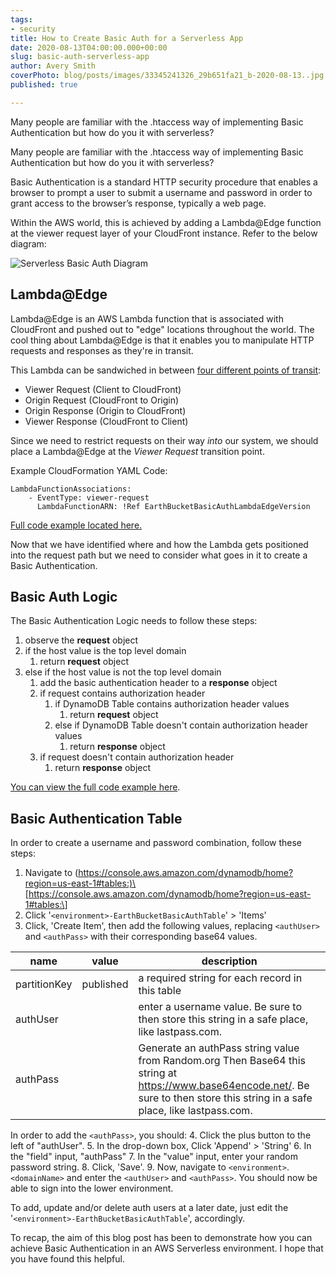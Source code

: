 ```yaml
---
tags:
- security
title: How to Create Basic Auth for a Serverless App
date: 2020-08-13T04:00:00.000+00:00
slug: basic-auth-serverless-app
author: Avery Smith
coverPhoto: blog/posts/images/33345241326_29b651fa21_b-2020-08-13..jpg
published: true

---
```

Many people are familiar with the .htaccess way of implementing Basic Authentication but how do you it with serverless?

<!-- endexcerpt -->

Many people are familiar with the .htaccess way of implementing Basic Authentication but how do you it with serverless?

Basic Authentication is a standard HTTP security procedure that enables a browser to prompt a user to submit a username and password in order to grant access to the browser’s response, typically a web page.

Within the AWS world, this is achieved by adding a Lambda@Edge function at the viewer request layer of your CloudFront instance. Refer to the below diagram:

![Serverless Basic Auth Diagram](https://s3.amazonaws.com/averygoodweb-app-prod-earthbucket-media/blog/posts/images/serverless-basic-auth-2020-08-13..svg "Serverless Basic Auth Diagram")

## Lambda@Edge

Lambda@Edge is an AWS Lambda function that is associated with CloudFront and pushed out to "edge" locations throughout the world. The cool thing about Lambda@Edge is that it enables you to manipulate HTTP requests and responses as they're in transit.

This Lambda can be sandwiched in between [four different points of transit](https://docs.aws.amazon.com/AmazonCloudFront/latest/DeveloperGuide/lambda-event-structure.html):

* Viewer Request (Client to CloudFront)
* Origin Request (CloudFront to Origin)
* Origin Response (Origin to CloudFront)
* Viewer Response (CloudFront to Client)

Since we need to restrict requests on their way _into_ our system, we should place a Lambda@Edge at the _Viewer Request_ transition point.

Example CloudFormation YAML Code:

    LambdaFunctionAssociations:
    	- EventType: viewer-request
    	  LambdaFunctionARN: !Ref EarthBucketBasicAuthLambdaEdgeVersion

[Full code example located here.](https://github.com/averygoodidea/averygoodwebapp-infrastructure/blob/d81ef47fb6a7c02115caecfb3a81a1f8c2e5cc04/cloudformation/aircdn.yaml#L41)

Now that we have identified where and how the Lambda gets positioned into the request path but we need to consider what goes in it to create a Basic Authentication.

## Basic Auth Logic

The Basic Authentication Logic needs to follow these steps:

1. observe the **request** object
2. if the host value is the top level domain
   1. return **request** object
3. else if the host value is not the top level domain
   1. add the basic authentication header to a **response** object
   2. if request contains authorization header
      1. if DynamoDB Table contains authorization header values
         1. return **request** object
      2. else if DynamoDB Table doesn't contain authorization header values
         1. return **response** object
   3. if request doesn't contain authorization header
      1. return **response** object

[You can view the full code example here](https://github.com/averygoodidea/averygoodwebapp-infrastructure/blob/master/earthbucket-lambda-edge/index.js).

## Basic Authentication Table

In order to create a username and password combination, follow these steps:

1. Navigate to (https://console.aws.amazon.com/dynamodb/home?region=us-east-1#tables:)\[https://console.aws.amazon.com/dynamodb/home?region=us-east-1#tables:\]
2. Click '`<environment>-EarthBucketBasicAuthTable`' > 'Items'
3. Click, 'Create Item', then add the following values, replacing `<authUser>` and `<authPass>` with their corresponding base64 values.

| name | value | description |
| --- | --- | --- |
| partitionKey | published | a required string for each record in this table |
| authUser | <authUser> | enter a username value. Be sure to then store this string in a safe place, like lastpass.com. |
| authPass | <authPass> | Generate an authPass string value from Random.org Then Base64 this string at https://www.base64encode.net/. Be sure to then store this string in a safe place, like lastpass.com. |

In order to add the `<authPass>`, you should:
4\. Click the plus button to the left of "authUser".
5\. In the drop-down box, Click 'Append' > 'String'
6\. In the "field" input, "authPass"
7\. In the "value" input, enter your random password string.
8\. Click, 'Save'.
9\. Now, navigate to `<environment>`.`<domainName>` and enter the `<authUser>` and `<authPass>`. You should now be able to sign into the lower environment.

To add, update and/or delete auth users at a later date, just edit the '`<environment>-EarthBucketBasicAuthTable`', accordingly.

To recap, the aim of this blog post has been to demonstrate how you can achieve Basic Authentication in an AWS Serverless environment. I hope that you have found this helpful.